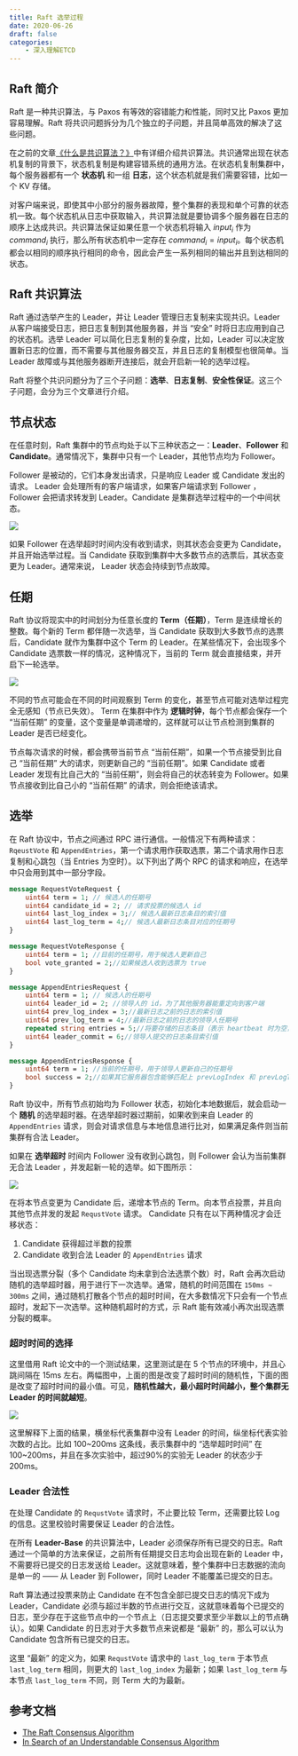 ```yaml
---
title: Raft 选举过程
date: 2020-06-26
draft: false
categories: 
    - 深入理解ETCD
---
```


## Raft 简介

Raft 是一种共识算法，与 Paxos 有等效的容错能力和性能，同时又比 Paxos 更加容易理解。Raft 将共识问题拆分为几个独立的子问题，并且简单高效的解决了这些问题。

在之前的文章[《什么是共识算法？》](https://hadyang.github.io/2020/05/consensus/)中有详细介绍共识算法。共识通常出现在状态机复制的背景下，状态机复制是构建容错系统的通用方法。在状态机复制集群中，每个服务器都有一个 **状态机** 和一组 **日志**，这个状态机就是我们需要容错，比如一个 KV 存储。

对客户端来说，即使其中小部分的服务器故障，整个集群的表现和单个可靠的状态机一致。每个状态机从日志中获取输入，共识算法就是要协调多个服务器在日志的顺序上达成共识。共识算法保证如果任意一个状态机将输入 $input_i$ 作为 $command_i$ 执行，那么所有状态机中一定存在 $command_i=input_i$。每个状态机都会以相同的顺序执行相同的命令，因此会产生一系列相同的输出并且到达相同的状态。


## Raft 共识算法

Raft 通过选举产生的 Leader，并让 Leader 管理日志复制来实现共识。Leader 从客户端接受日志，把日志复制到其他服务器，并当 “安全” 时将日志应用到自己的状态机。选举 Leader 可以简化日志复制的复杂度，比如，Leader 可以决定放置新日志的位置，而不需要与其他服务器交互，并且日志的复制模型也很简单。当 Leader 故障或与其他服务器断开连接后，就会开启新一轮的选举过程。

Raft 将整个共识问题分为了三个子问题：**选举**、**日志复制**、**安全性保证**。这三个子问题，会分为三个文章进行介绍。


## 节点状态

在任意时刻，Raft 集群中的节点均处于以下三种状态之一：**Leader**、**Follower** 和 **Candidate**。通常情况下，集群中只有一个 Leader，其他节点均为 Follower。

Follower 是被动的，它们本身发出请求，只是响应 Leader 或 Candidate 发出的请求。 Leader 会处理所有的客户端请求，如果客户端请求到 Follower ，Follower 会把请求转发到 Leader。Candidate 是集群选举过程中的一个中间状态。

![](assists/state_transition.png)

如果 Follower 在选举超时时间内没有收到请求，则其状态会变更为 Candidate，并且开始选举过程。当 Candidate 获取到集群中大多数节点的选票后，其状态变更为 Leader。通常来说， Leader 状态会持续到节点故障。

## 任期

Raft 协议将现实中的时间划分为任意长度的 **Term（任期）**，Term 是连续增长的整数。每个新的 Term 都伴随一次选举，当 Candidate 获取到大多数节点的选票后，Candidate 就作为集群中这个 Term 的 Leader。在某些情况下，会出现多个 Candidate 选票数一样的情况，这种情况下，当前的 Term 就会直接结束，并开启下一轮选举。

![](assists/term.png)

不同的节点可能会在不同的时间观察到 Term 的变化，甚至节点可能对选举过程完全无感知（节点已失效）。 Term 在集群中作为 **逻辑时钟**，每个节点都会保存一个 “当前任期” 的变量，这个变量是单调递增的，这样就可以让节点检测到集群的 Leader 是否已经变化。

节点每次请求的时候，都会携带当前节点 “当前任期”，如果一个节点接受到比自己 “当前任期” 大的请求，则更新自己的 “当前任期”。如果 Candidate 或者 Leader 发现有比自己大的 “当前任期”，则会将自己的状态转变为 Follower。如果节点接收到比自己小的 “当前任期” 的请求，则会拒绝该请求。


## 选举

在 Raft 协议中，节点之间通过 RPC 进行通信。一般情况下有两种请求： `RqeustVote` 和 `AppendEntries`，第一个请求用作获取选票，第二个请求用作日志复制和心跳包（当 Entries 为空时）。以下列出了两个 RPC 的请求和响应，在选举中只会用到其中一部分字段。

```protobuf
message RequestVoteRequest {
    uint64 term = 1; // 候选人的任期号
    uint64 candidate_id = 2; //	请求投票的候选人 id
    uint64 last_log_index = 3;// 候选人最新日志条目的索引值
    uint64 last_log_term = 4;//	候选人最新日志条目对应的任期号
}

message RequestVoteResponse {
    uint64 term = 1; //目前的任期号，用于候选人更新自己
    bool vote_granted = 2;//如果候选人收到选票为 true
}
```

```protobuf
message AppendEntriesRequest {
    uint64 term = 1; // 候选人的任期号
    uint64 leader_id = 2; //领导人的 id，为了其他服务器能重定向到客户端
    uint64 prev_log_index = 3;//最新日志之前的日志的索引值
    uint64 prev_log_term = 4;//最新日志之前的日志的领导人任期号
    repeated string entries = 5;//将要存储的日志条目（表示 heartbeat 时为空，有时会为了效率发送超过一条）
    uint64 leader_commit = 6;//领导人提交的日志条目索引值
}

message AppendEntriesResponse {
    uint64 term = 1; //当前的任期号，用于领导人更新自己的任期号
    bool success = 2;//如果其它服务器包含能够匹配上 prevLogIndex 和 prevLogTerm 的日志时为真
}
```

Raft 协议中，所有节点初始均为 Follower 状态，初始化本地数据后，就会启动一个 **随机** 的选举超时器。在选举超时器过期前，如果收到来自 Leader 的 `AppendEntries` 请求，则会对请求信息与本地信息进行比对，如果满足条件则当前集群有合法 Leader。

如果在 **选举超时** 时间内 Follower 没有收到心跳包，则 Follower 会认为当前集群无合法 Leader ，并发起新一轮的选举。如下图所示：

![](assists/election.png)

在将本节点变更为 Candidate 后，递增本节点的 Term。向本节点投票，并且向其他节点并发的发起 `RequstVote` 请求。 Candidate 只有在以下两种情况才会迁移状态：

1. Candidate 获得超过半数的投票
2. Candidate 收到合法 Leader 的 `AppendEntries` 请求

当出现选票分裂（多个 Candidate 均未拿到合法选票个数）时，Raft 会再次启动随机的选举超时器，用于进行下一次选举。通常，随机的时间范围在 `150ms ~ 300ms` 之间，通过随机打散各个节点的超时时间，在大多数情况下只会有一个节点超时，发起下一次选举。这种随机超时的方式，示 Raft 能有效减小再次出现选票分裂的概率。


### 超时时间的选择

这里借用 Raft 论文中的一个测试结果，这里测试是在 5 个节点的环境中，并且心跳间隔在 15ms 左右。两幅图中，上面的图是改变了超时时间的随机性，下面的图是改变了超时时间的最小值。可见，**随机性越大，最小超时时间越小，整个集群无 Leader 的时间就越短**。

![](assists/election_timeout_random.png)

这里解释下上面的结果，横坐标代表集群中没有 Leader 的时间，纵坐标代表实验次数的占比。比如 100~200ms 这条线，表示集群中的 “选举超时时间” 在100~200ms，并且在多次实验中，超过90%的实验无 Leader 的状态少于 200ms。


### Leader 合法性

在处理 Candidate 的 `RequstVote` 请求时，不止要比较 Term，还需要比较 Log 的信息。这里校验时需要保证 Leader 的合法性。

在所有 **Leader-Base** 的共识算法中，Leader 必须保存所有已提交的日志。Raft 通过一个简单的方法来保证，之前所有任期提交日志均会出现在新的 Leader 中，不需要将已提交的日志发送给 Leader。这就意味着，整个集群中日志数据的流向是单一的 —— 从 Leader 到 Follower，同时 Leader 不能覆盖已提交的日志。

Raft 算法通过投票来防止 Candidate 在不包含全部已提交日志的情况下成为 Leader，Candidate 必须与超过半数的节点进行交互，这就意味着每个已提交的日志，至少存在于这些节点中的一个节点上（日志提交要求至少半数以上的节点确认）。如果 Candidate 的日志对于大多数节点来说都是 “最新” 的，那么可以认为 Candidate 包含所有已提交的日志。

这里 “最新” 的定义为，如果 `RequstVote` 请求中的 `last_log_term` 于本节点 `last_log_term` 相同，则更大的 `last_log_index` 为最新；如果 `last_log_term` 与本节点 `last_log_term` 不同，则 Term 大的为最新。




## 参考文档

- [The Raft Consensus Algorithm](https://raft.github.io/)
- [In Search of an Understandable Consensus Algorithm](https://raft.github.io/raft.pdf)